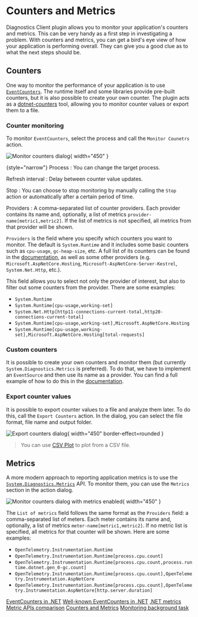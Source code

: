 # Counters and Metrics

Diagnostics Client plugin allows you to monitor your application's counters and metrics. This can be very handy as a
first step in investigating a problem. With counters and metrics, you can get a bird's eye view of how your application
is performing overall. They can give you a good clue as to what the next steps should be.

## Counters

One way to monitor the performance of your application is to
use [`EventCounters`](https://learn.microsoft.com/en-us/dotnet/core/diagnostics/event-counters). The runtime itself and
some libraries provide pre-built counters, but it is also possible to create your own counter. The plugin acts as
a [dotnet-counters](https://learn.microsoft.com/en-us/dotnet/core/diagnostics/dotnet-counters) tool, allowing you to
monitor counter values or export them to a file.

### Counter monitoring

To monitor `EventCounters`, select the process and call the `Monitor Counetrs` action.

![Monitor counters dialog](counters-dialog.png){ width="450" }

{style="narrow"}
Process
: You can change the target process.

Refresh interval
: Delay between counter value updates.

Stop
: You can choose to stop monitoring by manually calling the `Stop` action or automatically after a certain period of
time.

Providers
: A comma-separated list of counter providers. Each provider contains its name and, optionally, a list of
metrics `provider-name[metric1,metric2]`. If the list of metrics is not specified, all metrics from that provider will
be shown.

`Providers` is the field where you specify which counters you want to monitor. The default is `System.Runtime` and it
includes some basic counters such as `cpu-usage`, `gc-heap-size`, etc. A full list of its counters can be found in the
[documentation](https://learn.microsoft.com/en-us/dotnet/core/diagnostics/available-counters), as well as some other
providers (e.g. `Microsoft.AspNetCore.Hosting`, `Microsoft-AspNetCore-Server-Kestrel`, `System.Net.Http`, etc.).

This field allows you to select not only the provider of interest, but also to filter out some counters from the
provider. There are some examples:

- `System.Runtime`
- `System.Runtime[cpu-usage,working-set]`
- `System.Net.Http[http11-connections-current-total,http20-connections-current-total]`
- `System.Runtime[cpu-usage,working-set],Microsoft.AspNetCore.Hosting`
- `System.Runtime[cpu-usage,working-set],Microsoft.AspNetCore.Hosting[total-requests]`

### Custom counters

It is possible to create your own counters and monitor them (but currently `System.Diagnostics.Metrics` is preferred).
To do that, we have to implement an `EventSource` and then use its name as a provider. You can find a full example of
how to do this in
the [documentation](https://learn.microsoft.com/en-us/dotnet/core/diagnostics/event-counters#implement-an-eventsource).

### Export counter values

It is possible to export counter values to a file and analyze them later. To do this, call the `Export Counters` action.
In the dialog, you can select the file format, file name and output folder.

![Export counters dialog](counters-file-settings.png){ width="450" border-effect=rounded }

> You can use [CSV Plot](https://www.csvplot.com/) to plot from a CSV file.

## Metrics

A more modern approach to reporting application metrics is to use
the [`System.Diagnostics.Metrics`](https://learn.microsoft.com/en-us/dotnet/core/diagnostics/metrics) API. To monitor
them, you can use the `Metrics` section in the action dialog.

![Monitor counters dialog with metrics enabled](metrics-dialog.png){ width="450" }

The `List of metrics` field follows the same format as the `Providers` field: a comma-separated list of meters. Each
meter contains its name and, optionally, a list of metrics `meter-name[metric1,metric2]`. If no metric list is
specified, all metrics for that counter will be shown. Here are some examples:

- `OpenTelemetry.Instrumentation.Runtime`
- `OpenTelemetry.Instrumentation.Runtime[process.cpu.count]`
- `OpenTelemetry.Instrumentation.Runtime[process.cpu.count,process.runtime.dotnet.gen_0-gc.count]`
- `OpenTelemetry.Instrumentation.Runtime[process.cpu.count],OpenTelemetry.Instrumentation.AspNetCore`
- `OpenTelemetry.Instrumentation.Runtime[process.cpu.count],OpenTelemetry.Instrumentation.AspNetCore[http.server.duration]`

<seealso>
  <category ref="ext">
    <a href="https://learn.microsoft.com/en-us/dotnet/core/diagnostics/event-counters">EventCounters in .NET</a>
    <a href="https://learn.microsoft.com/en-us/dotnet/core/diagnostics/available-counters">Well-known EventCounters in .NET</a>
    <a href="https://learn.microsoft.com/en-us/dotnet/core/diagnostics/metrics">.NET metrics</a>
    <a href="https://learn.microsoft.com/en-us/dotnet/core/diagnostics/compare-metric-apis">Metric APIs comparison</a>
    <a href="https://rafaelldi.blog/posts/counters-and-metrics">Counters and Metrics</a>
    <a href="https://rafaelldi.blog/posts/monitoring-background-task">Monitoring background task</a>
  </category>
</seealso>
